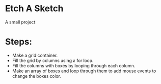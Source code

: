 # Etch A Sketch

A small project

# Steps:
- Make a grid container.
- Fill the grid by columns using a for loop.
- Fill the columns with boxes by looping through each column.
- Make an array of boxes and loop through them to add mouse events to change the boxes color.